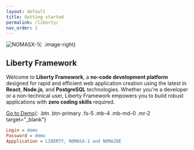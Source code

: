 ```yaml
---
layout: default
title: Getting started
permalink: /liberty/
nav_order: 1
---
```


![NOMASX-1](https://docs.nomana-it.fr/assets/logo_ly.png){: .image-right}
## Liberty Framework
Welcome to **Liberty Framework**, a **no-code development platform** designed for rapid and efficient web application creation using the latest in **React**, **Node.js**, and **PostgreSQL** technologies. Whether you're a developer or a non-technical user, Liberty Framework empowers you to build robust applications with **zero coding skills** required.

[Go to Demo](https://liberty.nomana-it.fr/){: .btn .btn-primary .fs-5 .mb-4 .mb-md-0 .mr-2 target="_blank"} 

```ini
Login = demo
Password = demo
Appplication = LIBERTY, NOMASX-1 and NOMAJDE
```
